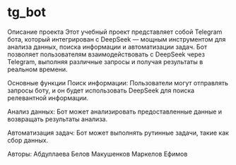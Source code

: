 # tg_bot
Описание проекта
Этот учебный проект представляет собой Telegram бота, который интегрирован с DeepSeek — мощным инструментом для анализа данных, поиска информации и автоматизации задач.
Бот позволяет пользователям взаимодействовать с DeepSeek через Telegram, выполняя различные запросы и получая результаты в реальном времени.

Основные функции
Поиск информации: Пользователи могут отправлять запросы боту, и он будет использовать DeepSeek для поиска релевантной информации.

Анализ данных: Бот может анализировать предоставленные данные и возвращать результаты анализа.

Автоматизация задач: Бот может выполнять рутинные задачи, такие как сбор данных.

Авторы:
Абдуллаева
Белов
Макушенков
Маркелов
Ефимов